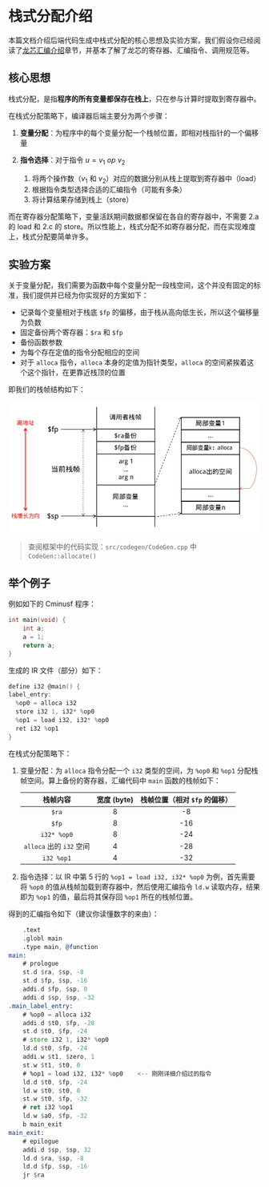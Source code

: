 # 栈式分配介绍

本篇文档介绍后端代码生成中栈式分配的核心思想及实验方案，我们假设你已经阅读了[龙芯汇编介绍](../common/asm_intro.md)章节，并基本了解了龙芯的寄存器、汇编指令、调用规范等。

## 核心思想

栈式分配，是指**程序的所有变量都保存在栈上**，只在参与计算时提取到寄存器中。

在栈式分配策略下，编译器后端主要分为两个步骤：

1. **变量分配**：为程序中的每个变量分配一个栈帧位置，即相对栈指针的一个偏移量

2. **指令选择**：对于指令 $u= v_1 \ op\ v_2$
   1. 将两个操作数（$v_1$ 和 $v_2$）对应的数据分别从栈上提取到寄存器中（load）
   2. 根据指令类型选择合适的汇编指令（可能有多条）
   3. 将计算结果存储到栈上（store）

而在寄存器分配策略下，变量活跃期间数据都保留在各自的寄存器中，不需要 2.a 的 load 和 2.c 的 store。所以性能上，栈式分配不如寄存器分配，而在实现难度上，栈式分配要简单许多。

## 实验方案

关于变量分配，我们需要为函数中每个变量分配一段栈空间，这个并没有固定的标准，我们提供并已经为你实现好的方案如下：

- 记录每个变量相对于栈底 `$fp` 的偏移，由于栈从高向低生长，所以这个偏移量为负数
- 固定备份两个寄存器：`$ra` 和 `$fp`
- 备份函数参数
- 为每个存在定值的指令分配相应的空间
- 对于 `alloca` 指令，`alloca` 本身的定值为指针类型，`alloca` 的空间紧挨着这个这个指针，在更靠近栈顶的位置

即我们的栈帧结构如下：

![](figs/stack-frame.png)

> 查阅框架中的代码实现：`src/codegen/CodeGen.cpp` 中 `CodeGen::allocate()`

## 举个例子

例如如下的 Cminusf 程序：

```c
int main(void) {
    int a;
    a = 1;
    return a;
}
```

生成的 IR 文件（部分）如下：

```c
define i32 @main() {
label_entry:
  %op0 = alloca i32
  store i32 1, i32* %op0
  %op1 = load i32, i32* %op0
  ret i32 %op1
}
```

在栈式分配策略下：

1. 变量分配：为 `alloca` 指令分配一个 `i32` 类型的空间，为 `%op0` 和 `%op1` 分配栈帧空间。算上备份的寄存器，汇编代码中 `main` 函数的栈帧如下：

   |         栈帧内容         | 宽度 (byte) | 栈帧位置（相对 `$fp` 的偏移） |
   | :----------------------: | :---------: | :---------------------------: |
   |          `$ra`           |      8      |              -8               |
   |          `$fp`           |      8      |              -16              |
   |       `i32* %op0`        |      8      |              -24              |
   | `alloca` 出的 `i32` 空间 |      4      |              -28              |
   |        `i32 %op1`        |      4      |              -32              |

2. 指令选择：以 IR 中第 5 行的 `%op1 = load i32, i32* %op0` 为例，首先需要将 `%op0` 的值从栈帧加载到寄存器中，然后使用汇编指令 `ld.w` 读取内存，结果即为 `%op1` 的值，最后将其保存回 `%op1` 所在的栈帧位置。

得到的汇编指令如下（建议你读懂数字的来由）：

```asm
	.text
	.globl main
	.type main, @function
main:
	# prologue
	st.d $ra, $sp, -8
	st.d $fp, $sp, -16
	addi.d $fp, $sp, 0
	addi.d $sp, $sp, -32
.main_label_entry:
	# %op0 = alloca i32
	addi.d $t0, $fp, -28
	st.d $t0, $fp, -24
	# store i32 1, i32* %op0
	ld.d $t0, $fp, -24
	addi.w $t1, $zero, 1
	st.w $t1, $t0, 0
	# %op1 = load i32, i32* %op0	<-- 刚刚详细介绍过的指令
	ld.d $t0, $fp, -24
	ld.w $t0, $t0, 0
	st.w $t0, $fp, -32
	# ret i32 %op1
	ld.w $a0, $fp, -32
	b main_exit
main_exit:
	# epilogue
	addi.d $sp, $sp, 32
	ld.d $ra, $sp, -8
	ld.d $fp, $sp, -16
	jr $ra
```
